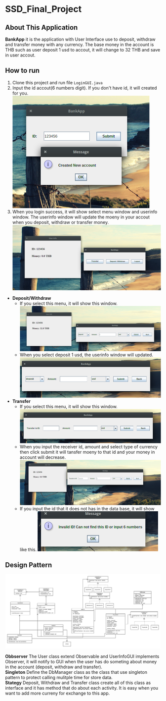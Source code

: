 # SSD_Final_Project
## About This Application
<strong>BankApp</strong> it is the application with User Interface use to deposit, withdraw and transfer money with any currency. The base money in the account is THB such as user deposit 1 usd to accout, it will change to 32 THB and save in user accout.

## How to run
1. Clone this project and run file ``` LoginGUI.java ```
2. Input the id accout(6 numbers digit). If you don't have id, it will created for you.
![Alt text](images/login.png?raw=true)
3. When you login success, it will show select menu window and userinfo window. The userinfo window will update the moeny in your accout when you deposit, withdraw or transfer money.
![Alt text](images/menu.png?raw=true)
- <strong>Deposit/Withdraw</strong>
  - If you select this menu, it will show this window.
  ![Alt text](images/deposit.png?raw=true)
  - When you select deposit 1 usd, the userinfo window will updated.
  ![Alt text](images/deposit2.png?raw=true)
- <strong>Transfer</strong>
  - If you select this menu, it will show this window.
  ![Alt text](images/transfer.png?raw=true)
  - When you input the receiver id, amount and select type of currency then click submit it will tansfer moeny to that id and your money in account will decrease.
  ![Alt text](images/transfer2.png?raw=true)
  - If you input the id that it does not has in the data base, it will show like this.
  ![Alt text](images/alert.png?raw=true "UML")

## Design Pattern
![Alt text](images/UML.png?raw=true "UML")

<strong>Obbserver</strong> The User class extend Observable and UserInfoGUI implements Observer, it will notify to GUI when the user has do someting about money in the account (deposit, withdraw and transfer). </br>
<strong>Singleton</strong> Define the DbManager class as the class that use singleton pattern to protect calling mulitple time for store data.</br>
<strong>Stategy</strong> Deposit, Withdraw and Transfer class create all of this class as interface and it has method that do about each activity. It is easy when you want to add more curreny for exchange to this app.</br>
